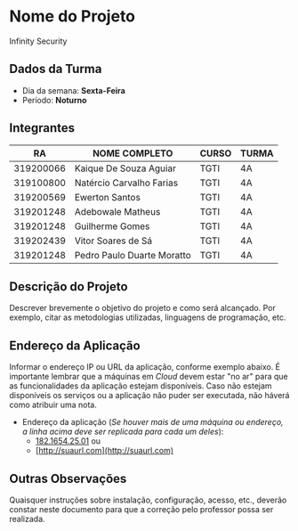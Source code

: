 
# **Nome do Projeto**
Infinity Security

## Dados da Turma
* Dia da semana: **Sexta-Feira**
* Período: **Noturno**

## Integrantes
| RA        | NOME COMPLETO               | CURSO | TURMA |
|-----------|-----------------------------|-------|-------|
| 319200066 | Kaique De Souza Aguiar      | TGTI  | 4A    |
| 319100800 | Natércio Carvalho Farias    | TGTI  | 4A    |
| 319200569 | Ewerton Santos              | TGTI  | 4A    |
| 319201248 | Adebowale Matheus           | TGTI  | 4A    |
| 319201248 | Guilherme Gomes             | TGTI  | 4A    |
| 319202439 | Vitor Soares de Sá          | TGTI  | 4A    |
| 319201248 | Pedro Paulo Duarte Moratto  | TGTI  | 4A    |
## Descrição do Projeto
Descrever brevemente o objetivo do projeto e como será alcançado. Por exemplo, citar as metodologias utilizadas, linguagens de programação, etc.

## Endereço da Aplicação
Informar o endereço IP ou URL da aplicação, conforme exemplo abaixo. É importante lembrar que a máquinas em *Cloud* devem estar "no ar" para que as funcionalidades da aplicação estejam disponíveis. Caso não estejam disponíveis os serviços ou a aplicação não puder ser executada, não háverá como atribuir uma nota.

* Endereço da aplicação (*Se houver mais de uma máquina ou endereço, a linha acima deve ser replicada para cada um deles*):
	+ [182.1654.25.01](http://www.182.1654.25.01/) ou
	+ [http://suaurl.com](http://suaurl.com)

## Outras Observações
Quaisquer instruções sobre instalação, configuração, acesso, etc., deverão constar neste documento para que a correção pelo professor possa ser realizada.


